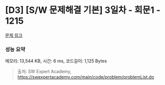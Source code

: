 # [D3] [S/W 문제해결 기본] 3일차 - 회문1 - 1215 

[문제 링크](https://swexpertacademy.com/main/code/problem/problemDetail.do?contestProbId=AV14QpAaAAwCFAYi) 

### 성능 요약

메모리: 13,544 KB, 시간: 6 ms, 코드길이: 1,125 Bytes



> 출처: SW Expert Academy, https://swexpertacademy.com/main/code/problem/problemList.do